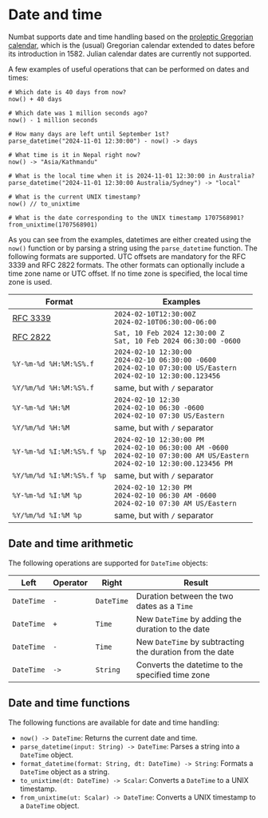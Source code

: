 # Date and time

Numbat supports date and time handling based on the [proleptic Gregorian calendar](https://en.wikipedia.org/wiki/Proleptic_Gregorian_calendar),
which is the (usual) Gregorian calendar extended to dates before its introduction in 1582. Julian calendar dates are currently not supported.

A few examples of useful operations that can be performed on dates and times:

```nbt
# Which date is 40 days from now?
now() + 40 days

# Which date was 1 million seconds ago?
now() - 1 million seconds

# How many days are left until September 1st?
parse_datetime("2024-11-01 12:30:00") - now() -> days

# What time is it in Nepal right now?
now() -> "Asia/Kathmandu"

# What is the local time when it is 2024-11-01 12:30:00 in Australia?
parse_datetime("2024-11-01 12:30:00 Australia/Sydney") -> "local"

# What is the current UNIX timestamp?
now() // to_unixtime

# What is the date corresponding to the UNIX timestamp 1707568901?
from_unixtime(1707568901)
```

As you can see from the examples, datetimes are either created using the `now()` function or by
parsing a string using the `parse_datetime` function. The following formats are supported.
UTC offsets are mandatory for the RFC 3339 and RFC 2822 formats. The other formats can optionally
include a time zone name or UTC offset. If no time zone is specified, the local time zone is used.

| Format | Examples |
| ------ | ------- |
| [RFC 3339](https://tools.ietf.org/html/rfc3339) | `2024-02-10T12:30:00Z`<br>`2024-02-10T06:30:00-06:00` |
| [RFC 2822](https://tools.ietf.org/html/rfc2822) | `Sat, 10 Feb 2024 12:30:00 Z`<br>`Sat, 10 Feb 2024 06:30:00 -0600` |
| `%Y-%m-%d %H:%M:%S%.f` | `2024-02-10 12:30:00`<br>`2024-02-10 06:30:00 -0600`<br>`2024-02-10 07:30:00 US/Eastern`<br>`2024-02-10 12:30:00.123456` |
| `%Y/%m/%d %H:%M:%S%.f` | same, but with `/` separator |
| `%Y-%m-%d %H:%M` | `2024-02-10 12:30`<br>`2024-02-10 06:30 -0600`<br>`2024-02-10 07:30 US/Eastern` |
| `%Y/%m/%d %H:%M` | same, but with `/` separator |
| `%Y-%m-%d %I:%M:%S%.f %p` | `2024-02-10 12:30:00 PM`<br>`2024-02-10 06:30:00 AM -0600`<br>`2024-02-10 07:30:00 AM US/Eastern`<br>`2024-02-10 12:30:00.123456 PM` |
| `%Y/%m/%d %I:%M:%S%.f %p` | same, but with `/` separator |
| `%Y-%m-%d %I:%M %p` | `2024-02-10 12:30 PM`<br>`2024-02-10 06:30 AM -0600`<br>`2024-02-10 07:30 AM US/Eastern` |
| `%Y/%m/%d %I:%M %p` | same, but with `/` separator |


## Date and time arithmetic

The following operations are supported for `DateTime` objects:

| Left | Operator | Right | Result |
| ---- | -------- | ----- | ------ |
| `DateTime` | `-` | `DateTime` | Duration between the two dates as a `Time` |
| `DateTime` | `+` | `Time` | New `DateTime` by adding the duration to the date |
| `DateTime` | `-` | `Time` | New `DateTime` by subtracting the duration from the date |
| `DateTime` | `->` | `String` | Converts the datetime to the specified time zone |

## Date and time functions

The following functions are available for date and time handling:

- `now() -> DateTime`: Returns the current date and time.
- `parse_datetime(input: String) -> DateTime`: Parses a string into a `DateTime` object.
- `format_datetime(format: String, dt: DateTime) -> String`: Formats a `DateTime` object as a string.
- `to_unixtime(dt: DateTime) -> Scalar`: Converts a `DateTime` to a UNIX timestamp.
- `from_unixtime(ut: Scalar) -> DateTime`: Converts a UNIX timestamp to a `DateTime` object.
